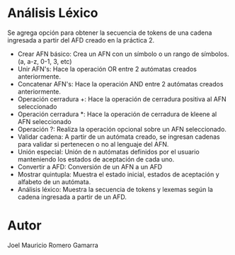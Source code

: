 # Análisis Léxico

Se agrega opción para obtener la secuencia de tokens de una cadena ingresada a partir del AFD creado en la práctica 2.

- Crear AFN básico: Crea un AFN con un símbolo o un rango de símbolos. (a, a-z, 0-1, 3, etc)
- Unir AFN's: Hace la operación OR entre 2 autómatas creados anteriormente.
- Concatenar AFN's: Hace la operación AND entre 2 autómatas creados anteriormente.
- Operación cerradura +: Hace la operación de cerradura positiva al AFN seleccionado
- Operación cerradura *: Hace la operación de cerradura de kleene al AFN seleccionado
- Operación ?: Realiza la operación opcional sobre un AFN seleccionado.
- Validar cadena: A partir de un autómata creado, se ingresan cadenas para validar si pertenecen o no al lenguaje del AFN.
- Unión especial: Unión de n autómatas definidos por el usuario manteniendo los estados de aceptación de cada uno.
- Convertir a AFD: Conversión de un AFN a un AFD
- Mostrar quintupla: Muestra el estado inicial, estados de aceptación y alfabeto de un autómata.
- Análisis léxico: Muestra la secuencia de tokens y lexemas según la cadena ingresada a partir de un AFD.

# Autor

Joel Mauricio Romero Gamarra
